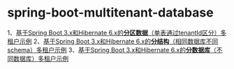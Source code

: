 # spring-boot-multitenant-database
1、[基于Spring Boot 3.x和Hibernate 6.x的**分区数据**（单表通过tenantId区分）多租户示例](https://github.com/wiselyman/spring-boot-multitenant-partition)
2、[基于Spring Boot 3.x和Hibernate 6.x的**分结构**（相同数据库不同schema）多租户示例](https://github.com/wiselyman/spring-boot-multitenant-schema)
3、[基于Spring Boot 3.x和Hibernate 6.x的**分数据库**（不同数据库）多租户示例](https://github.com/wiselyman/spring-boot-multitenant-database)

 
